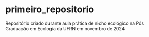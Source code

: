 # primeiro_repositorio
Repositório criado durante aula prática de nicho ecológico na Pós Graduação em Ecologia da UFRN em novembro de 2024
